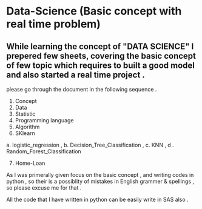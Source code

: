 # Data-Science (Basic concept with real time problem)


## While learning the concept of "__DATA SCIENCE__" I prepered few sheets, covering the basic concept of few topic which requires to built a good model  and also started a real  time project . 
please go through the document in the following sequence .

1. Concept
2. Data
3. Statistic
4. Programming language
5. Algorithm
6. SKlearn

  a. logistic_regression , b. Decision_Tree_Classification , c. KNN , d . Random_Forest_Classification
  
7. Home-Loan

As I was primerally given focus on the basic concept , and writing codes in python , so their is a possiblity of mistakes in English grammer & spellings , so please excuse me for that .

All the code that I have written in python can be easily write in SAS also .


